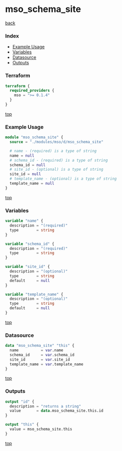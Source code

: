# mso_schema_site

[back](../mso.md)

### Index

- [Example Usage](#example-usage)
- [Variables](#variables)
- [Datasource](#datasource)
- [Outputs](#outputs)

### Terraform

```terraform
terraform {
  required_providers {
    mso = ">= 0.1.4"
  }
}
```

[top](#index)

### Example Usage

```terraform
module "mso_schema_site" {
  source = "./modules/mso/d/mso_schema_site"

  # name - (required) is a type of string
  name = null
  # schema_id - (required) is a type of string
  schema_id = null
  # site_id - (optional) is a type of string
  site_id = null
  # template_name - (optional) is a type of string
  template_name = null
}
```

[top](#index)

### Variables

```terraform
variable "name" {
  description = "(required)"
  type        = string
}

variable "schema_id" {
  description = "(required)"
  type        = string
}

variable "site_id" {
  description = "(optional)"
  type        = string
  default     = null
}

variable "template_name" {
  description = "(optional)"
  type        = string
  default     = null
}
```

[top](#index)

### Datasource

```terraform
data "mso_schema_site" "this" {
  name          = var.name
  schema_id     = var.schema_id
  site_id       = var.site_id
  template_name = var.template_name
}
```

[top](#index)

### Outputs

```terraform
output "id" {
  description = "returns a string"
  value       = data.mso_schema_site.this.id
}

output "this" {
  value = mso_schema_site.this
}
```

[top](#index)